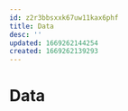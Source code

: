 ```yaml
---
id: z2r3bbsxxk67uw11kax6phf
title: Data
desc: ''
updated: 1669262144254
created: 1669262139293
---
```

# Data
